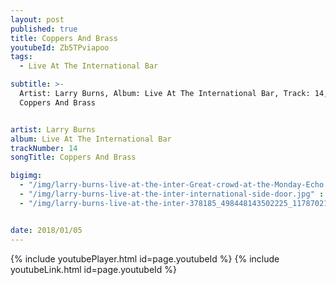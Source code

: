 ```yaml
---
layout: post
published: true
title: Coppers And Brass
youtubeId: Zb5TPviapoo
tags:
  - Live At The International Bar

subtitle: >-
  Artist: Larry Burns, Album: Live At The International Bar, Track: 14, Title:
  Coppers And Brass


artist: Larry Burns
album: Live At The International Bar
trackNumber: 14
songTitle: Coppers And Brass

bigimg:
  - "/img/larry-burns-live-at-the-inter-Great-crowd-at-the-Monday-Echo.jpg" : "The International Bar https://www.facebook.com/internationalbardublin/"
  - "/img/larry-burns-live-at-the-inter-international-side-door.jpg" : "The International Bar https://www.facebook.com/internationalbardublin/"
  - "/img/larry-burns-live-at-the-inter-378185_498448143502225_1178702186_n.jpg" : "The International Bar https://www.facebook.com/internationalbardublin/"


date: 2018/01/05
---
```

{% include youtubePlayer.html id=page.youtubeId %}
{% include youtubeLink.html id=page.youtubeId %}
